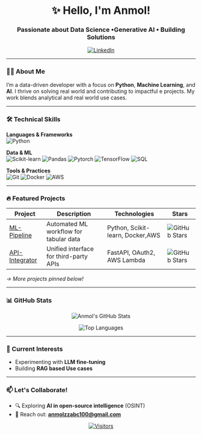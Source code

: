 <div align="center">
  
# ✨ Hello, I'm Anmol! 
### Passionate about Data Science •Generative AI • Building Solutions
  
[![LinkedIn](https://img.shields.io/badge/LinkedIn-Connect-%230A66C2?style=flat&logo=linkedin)](https://www.linkedin.com/in/anmols2003/)

</div>

---

### 👨‍💻 About Me
I’m a data-driven developer with a focus on **Python**, **Machine Learning**, and **AI**. I thrive on solving real world and contributing to impactful e projects. My work blends analytical and real world use cases.

---

### 🛠️ Technical Skills
**Languages & Frameworks**  
![Python](https://img.shields.io/badge/python-3670A0?style=for-the-badge&logo=python&logoColor=ffdd54)

**Data & ML**  
![Scikit-learn](https://img.shields.io/badge/scikit--learn-F7931E?style=flat-square&logo=scikit-learn&logoColor=white)
![Pandas](https://img.shields.io/badge/-Pandas-333333?style=flat&logo=pandas)
![Pytorch](http://img.shields.io/badge/PyTorch-EE4C2C?style=for-the-badge&logo=pytorch&logoColor=white)
![TensorFlow](https://img.shields.io/badge/TensorFlow-FF6F00?style=for-the-badge&logo=tensorflow&logoColor=white)
![SQL](https://img.shields.io/badge/MySQL-4479A1?style=for-the-badge&logo=mysql&logoColor=white)

**Tools & Practices**  
![Git](https://img.shields.io/badge/logo=git)
![Docker](https://img.shields.io/badge/logo=docker)
![AWS](https://img.shields.io/badge/logo=amazon-aws)

---

### 🔥 Featured Projects
| Project | Description | Technologies | Stars |
|---------|-------------|--------------|-------|
| [ML-Pipeline](https://github.com/anmolzz-10/networksecurity) | Automated ML workflow for tabular data | Python, Scikit-learn, Docker,AWS | ![GitHub Stars](https://img.shields.io/github/stars/anmolzz-10/networksecurity) |
| [API-Integrator](https://github.com/anmolzz-10/api-integrator) | Unified interface for third-party APIs | FastAPI, OAuth2, AWS Lambda | ![GitHub Stars](https://img.shields.io/github/stars/anmolzz-10/api-integrator) |

*→ More projects pinned below!*

---

### 📊 GitHub Stats
<div align="center">
  
![Anmol's GitHub Stats](https://github-readme-stats.vercel.app/api?username=anmolzz-10&show_icons=true&theme=radical&count_private=true&hide_border=true)
  
![Top Languages](https://github-readme-stats.vercel.app/api/top-langs/?username=anmolzz-10&layout=compact&theme=radical&hide_border=true&langs_count=6)

</div>

---

### 🌱 Current Interests
- Experimenting with **LLM fine-tuning** 
- Building **RAG based Use cases**

---

### 📫 Let's Collaborate!
- 🔍 Exploring **AI in open-source intelligence** (OSINT)
- 📧 Reach out: **anmolzzabc100@gmail.com**

<div align="center">
  
[![Visitors](https://komarev.com/ghpvc/?username=anmolzz-10&color=blue&label=Profile+Views)](https://github.com/anmolzz-10)

</div>
